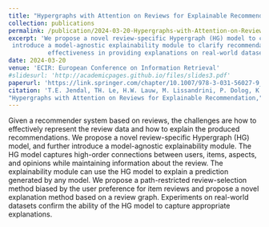 ```yaml
---
title: "Hypergraphs with Attention on Reviews for Explainable Recommendation"
collection: publications
permalink: /publication/2024-03-20-Hypergraphs-with-Attention-on-Reviews-for-Explainable-Recommendation
excerpt: 'We propose a novel review-specific Hypergraph (HG) model to capture high-order connections in review data and
 introduce a model-agnostic explainability module to clarify recommendations. Our experiments confirm the HG model&#39;s 
           effectiveness in providing explanations on real-world datasets.'
date: 2024-03-20
venue: 'ECIR: European Conference on Information Retrieval'
#slidesurl: 'http://academicpages.github.io/files/slides3.pdf'
paperurl: 'https://link.springer.com/chapter/10.1007/978-3-031-56027-9_14'
citation: 'T.E. Jendal, TH. Le, H.W. Lauw, M. Lissandrini, P. Dolog, K. Hose, 
"Hypergraphs with Attention on Reviews for Explainable Recommendation," in ECIR, 2024'
---
```


Given a recommender system based on reviews, the challenges are how to effectively represent the review data and how
to explain the produced recommendations. We propose a novel review-specific Hypergraph (HG) model, and further introduce 
a model-agnostic explainability module. The HG model captures high-order connections between users, items, aspects, and
opinions while maintaining information about the review. The explainability module can use the HG model to explain a
prediction generated by any model. We propose a path-restricted review-selection method biased by the user preference 
for item reviews and propose a novel explanation method based on a review graph. Experiments on real-world datasets 
confirm the ability of the HG model to capture appropriate explanations.
